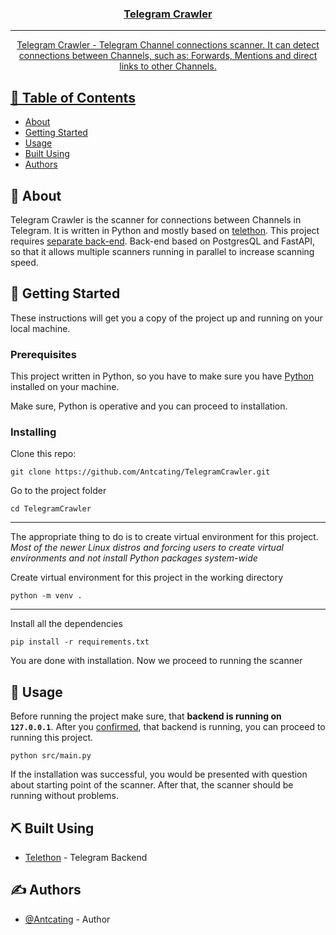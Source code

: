 <p align="center">
  <a href="" rel="noopener">
</p>

<h3 align="center">Telegram Crawler</h3>

<div align="center">

</div>

---

<p align="center"> Telegram Crawler - Telegram Channel connections scanner. It can detect connections between Channels, such as: 
Forwards, Mentions and direct links to other Channels.  
    <br> 

</p>

## 📝 Table of Contents

- [About](#about)
- [Getting Started](#getting_started)
- [Usage](#usage)
- [Built Using](#built_using)
- [Authors](#authors)

## 🧐 About <a name = "about"></a>

Telegram Crawler is the scanner for connections between Channels in Telegram. It is written in Python and mostly based on [telethon](https://github.com/LonamiWebs/Telethon). This project requires [separate back-end](https://github.com/Antcating/TelegramCrawlerAPI). Back-end based on PostgresQL and FastAPI, so that it allows 
multiple scanners running in parallel to increase scanning speed. 

## 🏁 Getting Started <a name = "getting_started"></a>

These instructions will get you a copy of the project up and running on your local machine.

### Prerequisites

This project written in Python, so you have to make sure you have [Python](https://www.python.org/downloads/) installed on your machine. 

Make sure, Python is operative and you can proceed to installation.

### Installing

Clone this repo: 
```
git clone https://github.com/Antcating/TelegramCrawler.git
```
Go to the project folder
```
cd TelegramCrawler
```

---
The appropriate thing to do is to create virtual environment for this project. *Most of the newer Linux distros and forcing users to create virtual environments and not install Python packages system-wide*

Create virtual environment for this project in the working directory 
```
python -m venv .
```

---

Install all the dependencies
```
pip install -r requirements.txt
```

You are done with installation. Now we proceed to running the scanner

## 🎈 Usage <a name="usage"></a>

Before running the project make sure, that **backend is running on `127.0.0.1`**. After you [confirmed](https://github.com/Antcating/TelegramCrawlerAPI#usage), that backend is running, you can proceed to running this project.

```
python src/main.py
```

If the installation was successful, you would be presented with question about starting point of the scanner. After that, the scanner should be running without problems.

## ⛏️ Built Using <a name = "built_using"></a>

- [Telethon](https://github.com/LonamiWebs/Telethon) - Telegram Backend

## ✍️ Authors <a name = "authors"></a>

- [@Antcating](https://github.com/Antcating) - Author